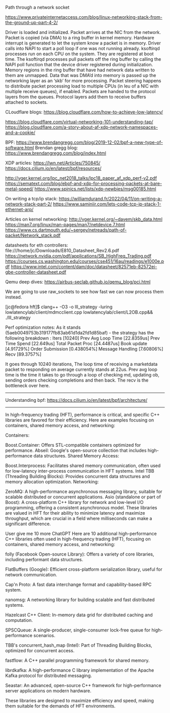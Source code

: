 Path through a network socket


https://www.privateinternetaccess.com/blog/linux-networking-stack-from-the-ground-up-part-4-2/

Driver is loaded and initialized.
Packet arrives at the NIC from the network.
Packet is copied (via DMA) to a ring buffer in kernel memory.
Hardware interrupt is generated to let the system know a packet is in memory.
Driver calls into NAPI to start a poll loop if one was not running already.
ksoftirqd processes run on each CPU on the system. They are registered at boot time. The ksoftirqd processes pull packets off the ring buffer by calling the NAPI poll function that the device driver registered during initialization.
Memory regions in the ring buffer that have had network data written to them are unmapped.
Data that was DMA’d into memory is passed up the networking layer as an ‘skb’ for more processing.
Packet steering happens to distribute packet processing load to multiple CPUs (in leu of a NIC with multiple receive queues), if enabled.
Packets are handed to the protocol layers from the queues.
Protocol layers add them to receive buffers attached to sockets.


CLoudflare blogs:
https://blog.cloudflare.com/how-to-achieve-low-latency/

https://blog.cloudflare.com/virtual-networking-101-understanding-tap/
https://blog.cloudflare.com/a-story-about-af-xdp-network-namespaces-and-a-cookie/


BPF:
https://www.brendangregg.com/blog/2019-12-02/bpf-a-new-type-of-software.html
Brendan gregg blog: https://www.brendangregg.com/blog/index.html


XDP articles:
https://lwn.net/Articles/750845/
https://docs.cilium.io/en/latest/bpf/resources/

http://vger.kernel.org/lpc_net2018_talks/lpc18_paper_af_xdp_perf-v2.pdf
https://sematext.com/blog/ebpf-and-xdp-for-processing-packets-at-bare-metal-speed/
https://www.spinics.net/lists/xdp-newbies/msg00185.html

On writing a tcp/ip stack:
https://williamdurand.fr/2022/04/11/on-writing-a-network-stack-part-2/
https://www.saminiir.com/lets-code-tcp-ip-stack-1-ethernet-arp/

Articles on kernel networking:
http://vger.kernel.org/~davem/skb_data.html
https://man7.org/linux/man-pages/man7/netdevice.7.html
https://www.cs.dartmouth.edu/~sergey/netreads/path-of-packet/Network_stack.pdf

datasheets for eth controllers:
file:///home/jc/Downloads/E810_Datasheet_Rev2.6.pdf
https://network.nvidia.com/pdf/applications/SB_HighFreq_Trading.pdf
https://courses.cs.washington.edu/courses/cse451/16au/readings/e1000e.pdf
https://www.intel.com/content/dam/doc/datasheet/82571eb-82572ei-gbe-controller-datasheet.pdf


Qemu deep dives:
https://airbus-seclab.github.io/qemu_blog/pci.html

We are going to use raw_sockets to see how fast we can now process them instead.

[jc@fedora hft]$ clang++ -O3 -o lll_strategy -luring lowlatencylab/client/mdmcclient.cpp lowlatencylab/client/L2OB.cpp&& ./lll_strategy


Perf optimization notes:
As it stands (5aeb0049753b319177fb83ab61d1da2fd1d85baf) - the strategy has the following breakdown :
Iters [10240]
Prev Avg Loop Time [22.8359us]
Prev Time Spend [22.649us]
Total Packet Proc [24.4487us]
Book update [4.91729%]
Order Submission [0.438054%]
Message Handling [7.60806%]
Recv [89.3757%]


It goes through 10240 iterations, The loop time of receiving a marketdata packet to responding on average currently stands at 22us.
Prev avg loop time is the time it takes to go through a loop of checking md, updating ob, sending orders checking completions and then back.
The recv is the bottleneck over here.

----
Understanding bpf: https://docs.cilium.io/en/latest/bpf/architecture/


----



In high-frequency trading (HFT), performance is critical, and specific C++ libraries are favored for their efficiency. Here are examples focusing on containers, shared memory access, and networking:

Containers:

Boost.Container: Offers STL-compatible containers optimized for performance.
Abseil: Google's open-source collection that includes high-performance data structures.
Shared Memory Access:

Boost.Interprocess: Facilitates shared memory communication, often used for low-latency inter-process communication in HFT systems.
Intel TBB (Threading Building Blocks): Provides concurrent data structures and memory allocation optimization.
Networking:

ZeroMQ: A high-performance asynchronous messaging library, suitable for scalable distributed or concurrent applications.
Asio (standalone or part of Boost): A cross-platform C++ library for network and low-level I/O programming, offering a consistent asynchronous model.
These libraries are valued in HFT for their ability to minimize latency and maximize throughput, which are crucial in a field where milliseconds can make a significant difference.




User
give me 10 more
ChatGPT
Here are 10 additional high-performance C++ libraries often used in high-frequency trading (HFT), focusing on containers, shared memory access, and networking:

folly (Facebook Open-source Library): Offers a variety of core libraries, including performant data structures.

FlatBuffers (Google): Efficient cross-platform serialization library, useful for network communication.

Cap'n Proto: A fast data interchange format and capability-based RPC system.

nanomsg: A networking library for building scalable and fast distributed systems.

Hazelcast C++ Client: In-memory data grid for distributed caching and computation.

SPSCQueue: A single-producer, single-consumer lock-free queue for high-performance scenarios.

TBB's concurrent_hash_map (Intel): Part of Threading Building Blocks, optimized for concurrent access.

fastflow: A C++ parallel programming framework for shared memory.

librdkafka: A high-performance C library implementation of the Apache Kafka protocol for distributed messaging.

Seastar: An advanced, open-source C++ framework for high-performance server applications on modern hardware.

These libraries are designed to maximize efficiency and speed, making them suitable for the demands of HFT environments.